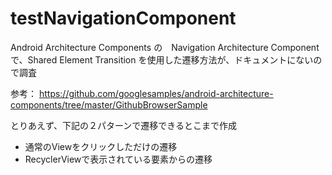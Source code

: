 # testNavigationComponent

Android Architecture Components の　Navigation Architecture Component で、Shared Element Transition を使用した遷移方法が、ドキュメントにないので調査

参考：
https://github.com/googlesamples/android-architecture-components/tree/master/GithubBrowserSample

とりあえず、下記の２パターンで遷移できるとこまで作成

* 通常のViewをクリックしただけの遷移
* RecyclerViewで表示されている要素からの遷移
